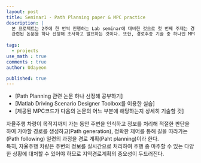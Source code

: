 ```yaml
---
layout: post
title: Seminar1 - Path Planning paper & MPC practice
description: |
  본 프로젝트는 2주에 한 번씩 진행하는 Lab seminar에 대비한 것으로 첫 번째 주제는 경로 계획과
  관련된 논문을 하나 선정해 조사하고 발표하는 것이다. 또한, 경로추종 기술 중 하나인 MPC를 직접 실습해본다.
  
tags:
  - projects
use_math : true
comments : true
author: Udayeon

published: true
---
```


- [Path Planning 관련 논문 하나 선정해 공부하기]
- [Matlab Driving Scenario Designer Toolbox를 이용한 실습]
- [제공된 MPC코드가 다음의 논문의 어느 부분에 해당하는지 상세히 기술할 것]

자율주행 차량이 목적지까지 가는 동안 주변을 인식하고 정보를 처리해 적절한 판단을 하여 
가야할 경로를 생성하고(Path generation), 정확한 제어를 통해 길을 따라가는(Path following) 
일련의 과정을 경로 계획(Paht planning)이라 한다.  
특히, 자율주행 차량은 주변의 정보를 실시간으로 처리하여 주행 중 마주할 수 있는 다양한 상황에 
대처할 수 있어야 하므로 지역경로계획의 중요성이 두드러진다. 

  
